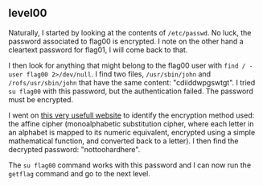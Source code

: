 ## level00

Naturally, I started by looking at the contents of `/etc/passwd`. No luck, the password associated to flag00 is encrypted. I note on the other hand a cleartext password for flag01, I will come back to that.

I then look for anything that might belong to the flag00 user with `find / -user flag00 2>/dev/null`. I find two files, `/usr/sbin/john` and `/rofs/usr/sbin/john` that have the same content: "cdiiddwpgswtgt". I tried `su flag00` with this password, but the authentication failed. The password must be encrypted.

I went on [this very usefull website](https://dcode.fr) to identify the encryption method used: the affine cipher (monoalphabetic substitution cipher, where each letter in an alphabet is mapped to its numeric equivalent, encrypted using a simple mathematical function, and converted back to a letter). I then find the decrypted password: "nottoohardhere".

The `su flag00` command works with this password and I can now run the `getflag` command and go to the next level.